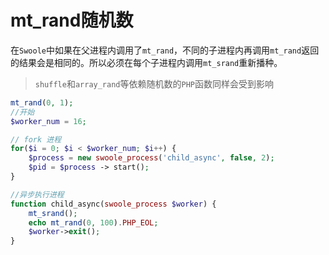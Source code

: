 # mt_rand随机数

在`Swoole`中如果在父进程内调用了`mt_rand`，不同的子进程内再调用`mt_rand`返回的结果会是相同的。所以必须在每个子进程内调用`mt_srand`重新播种。

> `shuffle`和`array_rand`等依赖随机数的`PHP`函数同样会受到影响  

```php
mt_rand(0, 1);
//开始
$worker_num = 16;

// fork 进程
for($i = 0; $i < $worker_num; $i++) {
    $process = new swoole_process('child_async', false, 2);
    $pid = $process -> start();
}

//异步执行进程
function child_async(swoole_process $worker) {
	mt_srand();
    echo mt_rand(0, 100).PHP_EOL;
    $worker->exit();
}

```